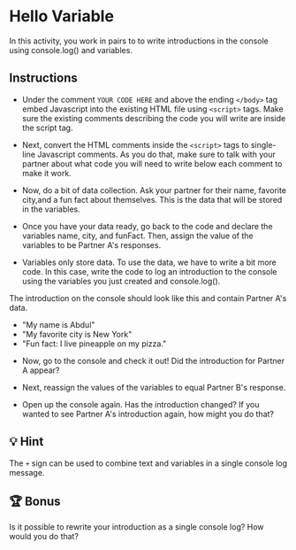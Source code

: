 # Hello Variable 

In this activity, you work in pairs to to write introductions in the console using console.log() and variables.

## Instructions

* Under the comment `YOUR CODE HERE` and above the ending `</body>` tag embed Javascript into the existing HTML file using  `<script>` tags. Make sure the existing comments describing the code you will write are inside the script tag. 

* Next, convert the HTML comments inside the `<script>` tags to single-line Javascript comments. As you do that, make sure to talk with your partner about what code you will need to write below each comment to make it work.  

* Now, do a bit of data collection. Ask your partner for their name, favorite city,and a fun fact about themselves. This is the data that will be stored in the variables.  

* Once you have your data ready, go back to the code and declare the variables name, city, and funFact. Then, assign the value of the variables to be Partner A's responses. 

* Variables only store data. To use the data, we have to write a bit more code. In this case, write the code to log an introduction to the console using the variables you just created and console.log().

The introduction on the console should look like this and contain Partner A's data. 
- "My name is Abdul"
- "My favorite city is New York"
- "Fun fact: I live pineapple on my pizza." 

* Now, go to the console and check it out! Did the introduction for Partner A appear?    

* Next, reassign the values of the variables to equal Partner B's response.  

* Open up the console again. Has the introduction changed? If you wanted to see Partner A's introduction again, how might you do that?

## 💡 Hint

The `+` sign can be used to combine text and variables in a single console log message.

## 🏆 Bonus

Is it possible to rewrite your introduction as a single console log? How would you do that? 

